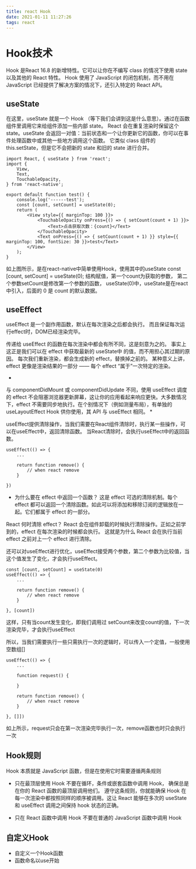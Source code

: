 ```yaml
---
title: react Hook
date: 2021-01-11 11:27:26
tags: react
---
```



# Hook技术

Hook 是React 16.8 的新增特性。它可以让你在不编写 class 的情况下使用 state 以及其他的 React 特性。
Hook 使用了 JavaScript 的闭包机制，而不用在 JavaScript 已经提供了解决方案的情况下，还引入特定的 React API。


## useState

在这里，useState 就是一个 Hook （等下我们会讲到这是什么意思）。通过在函数组件里调用它来给组件添加一些内部 state。
React 会在重复渲染时保留这个 state。useState 会返回一对值：当前状态和一个让你更新它的函数，你可以在事件处理函数中或其他一些地方调用这个函数。
它类似 class 组件的 this.setState，但是它不会把新的 state 和旧的 state 进行合并。

```
import React, { useState } from 'react';
import {
    View,
    Text,
    TouchableOpacity,
} from 'react-native';

export default function test() {
    console.log('------test');
    const [count, setCount] = useState(0);
    return (
        <View style={{ marginTop: 100 }}>
            <TouchableOpacity onPress={() => { setCount(count + 1) }}>
                <Text>点击获取次数：{count}</Text>
            </TouchableOpacity>
            <Text onPress={() => { setCount(count + 1) }} style={{ marginTop: 100, fontSize: 30 }}>test</Text>
        </View>
    );
}

```
如上图所示，是在react-native中简单使用Hook，使用其中的useState
const [count, setCount] = useState(0);
结构赋值，第一个count为获取的参数，
第二个参数setCount是修改第一个参数的函数，
useState(0)中，useState是在react中引入，后面的 0 是 count 的默认数据。


## useEffect

useEffect 是一个副作用函数，默认在每次渲染之后都会执行。
而且保证每次运行effect时，DOM已经渲染完毕。

传递给 useEffect 的函数在每次渲染中都会有所不同，这是刻意为之的。
事实上这正是我们可以在 effect 中获取最新的 useState中 的值，而不用担心其过期的原因。
每次我们重新渲染，都会生成新的 effect，替换掉之前的。
某种意义上讲，effect 更像是渲染结果的一部分 —— 每个 effect “属于”一次特定的渲染。

* 
与 componentDidMount 或 componentDidUpdate 不同，使用 useEffect 调度的 effect 不会阻塞浏览器更新屏幕，这让你的应用看起来响应更快。大多数情况下，effect 不需要同步地执行。在个别情况下（例如测量布局），有单独的 useLayoutEffect Hook 供你使用，其 API 与 useEffect 相同。
* 

useEffect提供清除操作，当我们需要在React组件清除时，执行某一些操作，可以在useEffect中，返回清除函数。
当React清除时，会执行useEffect中的返回函数。

```
useEffect(() => {
    ...

    return function remove() {
        // when react remove 
    }

})
```

* 为什么要在 effect 中返回一个函数？ 这是 effect 可选的清除机制。每个 effect 都可以返回一个清除函数。如此可以将添加和移除订阅的逻辑放在一起。它们都属于 effect 的一部分。

React 何时清除 effect？ React 会在组件卸载的时候执行清除操作。正如之前学到的，effect 在每次渲染的时候都会执行。
这就是为什么 React 会在执行当前 effect 之前对上一个 effect 进行清除。


还可以对useEffect进行优化，useEffect接受两个参数，第二个参数为比较值，当这个值发生了变化，才会执行useEffect。


```
const [count, setCount] = useState(0)
useEffect(() => {
    ...

    return function remove() {
        // when react remove 
    }

}, [count])

```

这样，只有当count发生变化，即我们调用过 setCount来改变count的值，下一次渲染完毕，才会执行useEffect

所以，当我们需要执行一些只需执行一次的逻辑时，可以传入一个定值，一般使用空数组[]

```
useEffect(() => {
    ...

    function request() {

    }

    return function remove() {
        // when react remove 
    }

}, []])

```

如上所示，request只会在第一次渲染完毕执行一次，remove函数也时只会执行一次


## Hook规则

Hook 本质就是 JavaScript 函数，但是在使用它时需要遵循两条规则

* 只在最顶层使用 Hook
    不要在循环，条件或嵌套函数中调用 Hook， 确保总是在你的 React 函数的最顶层调用他们。
    遵守这条规则，你就能确保 Hook 在每一次渲染中都按照同样的顺序被调用。这让 React 能够在多次的 useState 和 useEffect 调用之间保持 hook 状态的正确。

* 只在 React 函数中调用 Hook
    不要在普通的 JavaScript 函数中调用 Hook



## 自定义Hook

* 自定义一个Hook函数
* 函数命名以use开始


